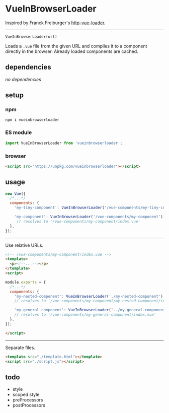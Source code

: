 # VueInBrowserLoader

Inspired by Franck Freiburger's [http-vue-loader](https://github.com/FranckFreiburger/http-vue-loader).

---

`VueInBrowserLoader(url)`

Loads a `.vue` file from the given URL and compiles it to a component directly in the browser. Already loaded components are cached.

## dependencies

*no dependencies*

## setup

### npm

```shell
npm i vueinbrowserloader
```

### ES module

```javascript
import VueInBrowserLoader from 'vueinbrowserloader';
```

### browser

```html
<script src="https://unpkg.com/vueinbrowserloader"></script>
```

## usage

```javascript
new Vue({
  /*...*/
  components: {
    'my-tiny-component': VueInBrowserLoader('/vue-components/my-tiny-component.vue'),

    'my-component': VueInBrowserLoader('/vue-components/my-component'),
     // resolves to '/vue-components/my-component/index.vue'
  },
});
```

---

Use relative URLs.

```html
<!-- /vue-components/my-component/index.vue -->
<template>
  <p><!--...--></p>
</template>
<script>

module.exports = {
  /*...*/
  components: {
    'my-nested-component': VueInBrowserLoader('./my-nested-component'),
    // resolves to '/vue-components/my-component/my-nested-component/index.vue'

    'my-general-component': VueInBrowserLoader('../my-general-component'),
    // resolves to '/vue-components/my-general-component/index.vue'
  },
});

</script>
```

---

Separate files.

```html
<template src="./template.html"></template>
<script src="./script.js"></script>
```
## todo

- style
- scoped style
- preProcessors
- postProcessors
